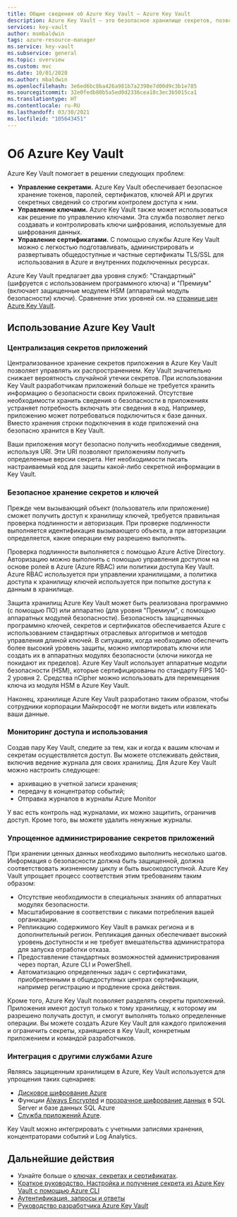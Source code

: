 ```yaml
---
title: Общие сведения об Azure Key Vault — Azure Key Vault
description: Azure Key Vault — это безопасное хранилище секретов, позволяющее управлять секретами, ключами и сертификатами, которые поддерживаются аппаратными модулями безопасности.
services: key-vault
author: msmbaldwin
tags: azure-resource-manager
ms.service: key-vault
ms.subservice: general
ms.topic: overview
ms.custom: mvc
ms.date: 10/01/2020
ms.author: mbaldwin
ms.openlocfilehash: 3e6ed6bc8ba426a981b7a2390e7d00d9c3b1e785
ms.sourcegitcommit: 32e0fedb80b5a5ed0d2336cea18c3ec3b5015ca1
ms.translationtype: HT
ms.contentlocale: ru-RU
ms.lasthandoff: 03/30/2021
ms.locfileid: "105643451"
---
```

# <a name="about-azure-key-vault"></a>Об Azure Key Vault

Azure Key Vault помогает в решении следующих проблем:

- **Управление секретами.** Azure Key Vault обеспечивает безопасное хранение токенов, паролей, сертификатов, ключей API и других секретных сведений со строгим контролем доступа к ним.
- **Управление ключами.** Azure Key Vault также может использоваться как решение по управлению ключами. Эта служба позволяет легко создавать и контролировать ключи шифрования, используемые для шифрования данных. 
- **Управление сертификатами.** С помощью службы Azure Key Vault можно с легкостью подготавливать, администрировать и развертывать общедоступные и частные сертификаты TLS/SSL для использования в Azure и внутренних подключенных ресурсах.

Azure Key Vault предлагает два уровня служб: "Стандартный" (шифруется с использованием программного ключа) и "Премиум" (включает защищенные модулем HSM (аппаратный модуль безопасности) ключи). Сравнение этих уровней см. на [странице цен Azure Key Vault](https://azure.microsoft.com/pricing/details/key-vault/).

## <a name="why-use-azure-key-vault"></a>Использование Azure Key Vault

### <a name="centralize-application-secrets"></a>Централизация секретов приложений

Централизованное хранение секретов приложения в Azure Key Vault позволяет управлять их распространением. Key Vault значительно снижает вероятность случайной утечки секретов. При использовании Key Vault разработчикам приложений больше не требуется хранить информацию о безопасности своих приложений. Отсутствие необходимости хранить сведения о безопасности в приложениях устраняет потребность включать эти сведения в код. Например, приложению может потребоваться подключиться к базе данных. Вместо хранения строки подключения в коде приложений она безопасно хранится в Key Vault.

Ваши приложения могут безопасно получить необходимые сведения, используя URI. Эти URI позволяют приложениям получить определенные версии секрета. Нет необходимости писать настраиваемый код для защиты какой-либо секретной информации в Key Vault.

### <a name="securely-store-secrets-and-keys"></a>Безопасное хранение секретов и ключей

Прежде чем вызывающий объект (пользователь или приложение) сможет получить доступ к хранилищу ключей, требуется правильная проверка подлинности и авторизация. При проверке подлинности выполняется идентификация вызывающего объекта, а при авторизации определяется, какие операции ему разрешено выполнять.

Проверка подлинности выполняется с помощью Azure Active Directory. Авторизацию можно выполнить с помощью управления доступом на основе ролей в Azure (Azure RBAC) или политики доступа Key Vault. Azure RBAC используется при управлении хранилищами, а политика доступа к хранилищу ключей используется при попытке доступа к данным в хранилище.

Защита хранилищ Azure Key Vault может быть реализована программно (с помощью ПО) или аппаратно (для уровня "Премиум", с помощью аппаратных модулей безопасности). Безопасность защищенных программно ключей, секретов и сертификатов обеспечивается Azure с использованием стандартных отраслевых алгоритмов и методов управления длиной ключей.  В ситуациях, когда необходимо обеспечить более высокий уровень защиты, можно импортировать ключи или создать их в аппаратных модулях безопасности (ключи никогда не покидают их пределов). Azure Key Vault использует аппаратные модули безопасности (HSM), которые сертифицированы по стандарту FIPS 140-2 уровня 2. Средства nCipher можно использовать для перемещения ключа из модуля HSM в Azure Key Vault.

Наконец, хранилище Azure Key Vault разработано таким образом, чтобы сотрудники корпорации Майкрософт не могли видеть или извлекать ваши данные.

### <a name="monitor-access-and-use"></a>Мониторинг доступа и использования

Создав пару Key Vault, следите за тем, как и когда к вашим ключам и секретам осуществляется доступ. Вы можете отслеживать действия, включив ведение журнала для своих хранилищ. Для Azure Key Vault можно настроить следующее:

- архивацию в учетной записи хранения;
- передачу в концентратор событий;
- Отправка журналов в журналы Azure Monitor

У вас есть контроль над журналами, их можно защитить, ограничив доступ. Кроме того, вы можете удалить ненужные журналы.

### <a name="simplified-administration-of-application-secrets"></a>Упрощенное администрирование секретов приложений

При хранении ценных данных необходимо выполнить несколько шагов. Информация о безопасности должна быть защищенной, должна соответствовать жизненному циклу и быть высокодоступной. Azure Key Vault упрощает процесс соответствия этим требованиям таким образом:

- Отсутствие необходимости в специальных знаниях об аппаратных модулях безопасности.
- Масштабирование в соответствии с пиками потребления вашей организации.
- Репликацию содержимого Key Vault в рамках региона и в дополнительный регион. Репликация данных обеспечивает высокий уровень доступности и не требует вмешательства администратора для запуска отработки отказа.
- Предоставление стандартных возможностей администрирования через портал, Azure CLI и PowerShell.
- Автоматизацию определенных задач с сертификатами, приобретенными в общедоступных центрах сертификации, например регистрацию и продление срока действия.

Кроме того, Azure Key Vault позволяет разделять секреты приложений. Приложения имеют доступ только к тому хранилищу, к которому им разрешено получать доступ, и смогут выполнять только определенные операции. Вы можете создать Azure Key Vault для каждого приложения и ограничить секреты, хранящиеся в Key Vault, конкретным приложением и командой разработчиков.

### <a name="integrate-with-other-azure-services"></a>Интеграция с другими службами Azure

Являясь защищенным хранилищем в Azure, Key Vault используется для упрощения таких сценариев:
-  [Дисковое шифрование Azure](../../security/fundamentals/encryption-overview.md)
-  Функции [Always Encrypted](/sql/relational-databases/security/encryption/always-encrypted-database-engine) и [прозрачное шифрование данных](/sql/relational-databases/security/encryption/transparent-data-encryption) в SQL Server и базе данных SQL Azure
- [Служба приложений Azure](/azure/app-service/configure-ssl-certificate).

Key Vault можно интегрировать с учетными записями хранения, концентраторами событий и Log Analytics.

## <a name="next-steps"></a>Дальнейшие действия

- Узнайте больше о [ключах, секретах и сертификатах](about-keys-secrets-certificates.md).
- [Краткое руководство. Настройка и получение секрета из Azure Key Vault с помощью Azure CLI](../secrets/quick-create-cli.md)
- [Аутентификация, запросы и ответы](../general/authentication-requests-and-responses.md)
- [Руководство разработчика Azure Key Vault](../general/developers-guide.md)

